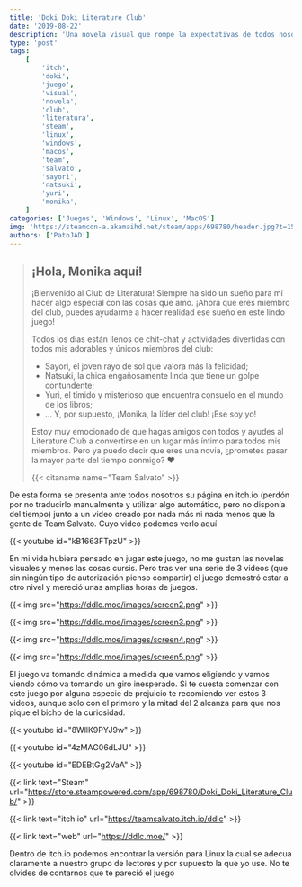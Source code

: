```yaml
---
title: 'Doki Doki Literature Club'
date: '2019-08-22'
description: 'Una novela visual que rompe la expectativas de todos nosotros.'
type: 'post'
tags:
    [
        'itch',
        'doki',
        'juego',
        'visual',
        'novela',
        'club',
        'literatura',
        'steam',
        'linux',
        'windows',
        'macos',
        'team',
        'salvato',
        'sayori',
        'natsuki',
        'yuri',
        'monika',
    ]
categories: ['Juegos', 'Windows', 'Linux', 'MacOS']
img: 'https://steamcdn-a.akamaihd.net/steam/apps/698780/header.jpg?t=1509687157'
authors: ['PatoJAD']
---
```


> ## ¡Hola, Monika aquí!
>
> ¡Bienvenido al Club de Literatura! Siempre ha sido un sueño para mí hacer algo especial con las cosas que amo. ¡Ahora que eres miembro del club, puedes ayudarme a hacer realidad ese sueño en este lindo juego!
>
> Todos los días están llenos de chit-chat y actividades divertidas con todos mis adorables y únicos miembros del club:
>
> -   Sayori, el joven rayo de sol que valora más la felicidad;
> -   Natsuki, la chica engañosamente linda que tiene un golpe contundente;
> -   Yuri, el tímido y misterioso que encuentra consuelo en el mundo de los libros;
> -   ... Y, por supuesto, ¡Monika, la líder del club! ¡Ese soy yo!
>
> Estoy muy emocionado de que hagas amigos con todos y ayudes al Literature Club a convertirse en un lugar más íntimo para todos mis miembros. Pero ya puedo decir que eres una novia, ¿prometes pasar la mayor parte del tiempo conmigo? ♥
>
> {{< citaname name="Team Salvato" >}}

De esta forma se presenta ante todos nosotros su página en itch.io (perdón por no traducirlo manualmente y utilizar algo automático, pero no disponía del tiempo) junto a un video creado por nada más ni nada menos que la gente de Team Salvato. Cuyo video podemos verlo aquí

{{< youtube id="kB1663FTpzU" >}}

En mi vida hubiera pensado en jugar este juego, no me gustan las novelas visuales y menos las cosas cursis. Pero tras ver una serie de 3 videos (que sin ningún tipo de autorización pienso compartir) el juego demostró estar a otro nivel y mereció unas amplias horas de juegos.

{{< img src="https://ddlc.moe/images/screen2.png" >}}

{{< img src="https://ddlc.moe/images/screen3.png" >}}

{{< img src="https://ddlc.moe/images/screen4.png" >}}

{{< img src="https://ddlc.moe/images/screen5.png" >}}

El juego va tomando dinámica a medida que vamos eligiendo y vamos viendo cómo va tomando un giro inesperado. Si te cuesta comenzar con este juego por alguna especie de prejuicio te recomiendo ver estos 3 videos, aunque solo con el primero y la mitad del 2 alcanza para que nos pique el bicho de la curiosidad.

{{< youtube id="8WllK9PYJ9w" >}}

{{< youtube id="4zMAG06dLJU" >}}

{{< youtube id="EDEBtGg2VaA" >}}

{{< link text="Steam" url="https://store.steampowered.com/app/698780/Doki_Doki_Literature_Club/" >}}

{{< link text="itch.io" url="https://teamsalvato.itch.io/ddlc" >}}

{{< link text="web" url="https://ddlc.moe/" >}}

Dentro de itch.io podemos encontrar la versión para Linux la cual se adecua claramente a nuestro grupo de lectores y por supuesto la que yo use. No te olvides de contarnos que te pareció el juego
